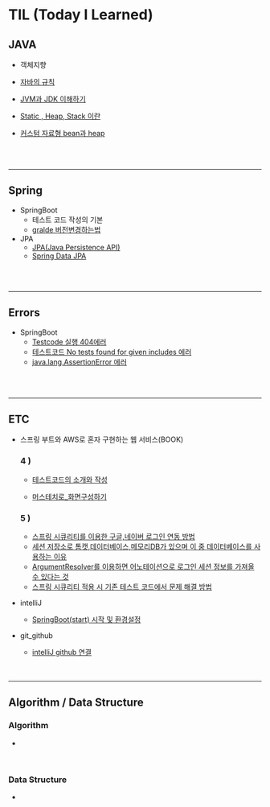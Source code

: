 # TIL  (Today I Learned)

## JAVA 
- 객체지향
- [자바의 규칙](https://github.com/kkssbbb/TIL/blob/main/JAVA/%EC%9E%90%EB%B0%94%EC%9D%98%20%EA%B7%9C%EC%B9%99.md)

- [JVM과 JDK 이해하기](https://github.com/kkssbbb/TIL/blob/main/JAVA/JVM%EA%B3%BC%20JDK%20%EC%9D%B4%ED%95%B4%ED%95%98%EA%B8%B0.md)
- [Static , Heap, Stack 이란](https://github.com/kkssbbb/TIL/blob/main/JAVA/Static%20%2C%20Heap%2C%20Stack%20%EC%9D%B4%EB%9E%80.md)

- [커스텀 자료형 bean과 heap](https://github.com/kkssbbb/TIL/blob/main/JAVA/%EC%BB%A4%EC%8A%A4%ED%85%80%20%EC%9E%90%EB%A3%8C%ED%98%95%20bean%EA%B3%BC%20heap.md)
     
<br>
<br>

---------------
## Spring
- SpringBoot
   - 테스트 코드 작성의 기본
   - [gralde 버전변경하는법](https://github.com/KINGsBARE/TIL/blob/main/Spring/gradle%20%EB%B2%84%EC%A0%84%20%EB%B3%80%EA%B2%BD%ED%95%98%EB%8A%94%20%EB%B2%95.md)
- JPA
   - [JPA(Java Persistence API)](https://github.com/kkssbbb/TIL/blob/main/Spring/JPA/JPA(Java%20Persistence%20API).md)
   - [Spring Data JPA](https://github.com/kkssbbb/TIL/blob/main/Spring/JPA/Spring%20Data%20JPA.md)

<br>
<br>

---------------
## Errors
- SpringBoot
  - [Testcode 실행 404에러](https://github.com/KINGsBARE/TIL/blob/main/Errors/Testcode%20%EC%8B%A4%ED%96%89%20404%EC%97%90%EB%9F%AC.md)
  - [테스트코드 No tests found for given includes 에러](https://github.com/kkssbbb/TIL/blob/main/Errors/%ED%85%8C%EC%8A%A4%ED%8A%B8%EC%BD%94%EB%93%9C%20No%20tests%20found%20for%20given%20includes.md)
   - [java.lang.AssertionError 에러](https://github.com/kkssbbb/TIL/blob/main/Errors/java.lang.AssertionError%20%EC%97%90%EB%9F%AC.md)

<br>
<br>

---------------
## ETC
* 스프링 부트와 AWS로 혼자 구현하는 웹 서비스(BOOK)
   <br>
   ### 4 ) 
   + [테스트코드의 소개와 작성](https://github.com/KINGsBARE/TIL/blob/main/ETC/%ED%85%8C%EC%8A%A4%ED%8A%B8%EC%BD%94%EB%93%9C%EC%9D%98%20%EC%86%8C%EA%B0%9C%EC%99%80%20%EC%9E%91%EC%84%B1.md)
   
   + [머스테치로_화면구성하기](https://github.com/kkssbbb/TIL/blob/main/ETC/%EB%A8%B8%EC%8A%A4%ED%85%8C%EC%B9%98%EB%A1%9C_%ED%99%94%EB%A9%B4%EA%B5%AC%EC%84%B1%ED%95%98%EA%B8%B0.md)
   
    ### 5 )
   + [스프링 시큐리티를 이용한 구글,네이버 로그인 연동 방법](https://github.com/kkssbbb/TIL/blob/main/ETC/%EC%8A%A4%ED%94%84%EB%A7%81%EC%8B%9C%ED%81%90%EB%A6%AC%ED%8B%B0%EB%A5%BC%20%EC%9D%B4%EC%9A%A9%ED%95%9C%20%EA%B5%AC%EA%B8%80%2C%EB%84%A4%EC%9D%B4%EB%B2%84%20%EB%A1%9C%EA%B7%B8%EC%9D%B8%20%EC%97%B0%EB%8F%99%20%EB%B0%A9%EB%B2%95.md)
   + [세션 저장소로 톰캣,데이터베이스,메모리DB가 있으며 이 중 데이터베이스를 사용하는 이유](https://github.com/kkssbbb/TIL/blob/main/ETC/%EC%84%B8%EC%85%98%20%EC%A0%80%EC%9E%A5%EC%86%8C%EB%A1%9C%20%ED%86%B0%EC%BA%A3%2C%EB%8D%B0%EC%9D%B4%ED%84%B0%EB%B2%A0%EC%9D%B4%EC%8A%A4%2C%EB%A9%94%EB%AA%A8%EB%A6%ACDB%EA%B0%80%20%EC%9E%88%EC%9C%BC%EB%A9%B0%20%EC%9D%B4%20%EC%A4%91%20%EB%8D%B0%EC%9D%B4%ED%84%B0%EB%B2%A0%EC%9D%B4%EC%8A%A4%EB%A5%BC%20%EC%82%AC%EC%9A%A9%ED%95%98%EB%8A%94%20%EC%9D%B4%EC%9C%A0.md)
   + [ArgumentResolver를 이용하면 어노테이션으로 로그인 세션 정보를 가져올 수 있다는 것](https://github.com/kkssbbb/TIL/blob/main/ETC/ArgumentResolver%EB%A5%BC%20%EC%9D%B4%EC%9A%A9%ED%95%98%EB%A9%B4%20%EC%96%B4%EB%85%B8%ED%85%8C%EC%9D%B4%EC%85%98%EC%9C%BC%EB%A1%9C%20%EB%A1%9C%EA%B7%B8%EC%9D%B8%20%EC%84%B8%EC%85%98%20%EC%A0%95%EB%B3%B4%EB%A5%BC%20%EA%B0%80%EC%A0%B8%EC%98%AC%20%EC%88%98%20%EC%9E%88%EB%8B%A4%EB%8A%94%20%EA%B2%83.md)
   + [스프링 시큐리티 적용 시 기존 테스트 코드에서 문제 해결 방법](https://github.com/kkssbbb/TIL/blob/main/ETC/%EC%8A%A4%ED%94%84%EB%A7%81%20%EC%8B%9C%ED%81%90%EB%A6%AC%ED%8B%B0%20%EC%A0%81%EC%9A%A9%20%EC%8B%9C%20%EA%B8%B0%EC%A1%B4%20%ED%85%8C%EC%8A%A4%ED%8A%B8%20%EC%BD%94%EB%93%9C%EC%97%90%EC%84%9C%20%EB%AC%B8%EC%A0%9C%20%ED%95%B4%EA%B2%B0%20%EB%B0%A9%EB%B2%95.md)
     
- intelliJ
    - [SpringBoot(start) 시작 및 환경설정](https://github.com/KINGsBARE/TIL/blob/main/ETC/SpringBoot(start)%20%EC%8B%9C%EC%9E%91%20%EB%B0%8F%20%ED%99%98%EA%B2%BD%EC%84%A4%EC%A0%95.md)
 - git_github
     - [intelliJ github 연결](https://github.com/KINGsBARE/TIL/blob/main/ETC/intelliJ%20github%20%EC%97%B0%EA%B2%B0.md)

     <br>
     <br>

---------------

## Algorithm / Data Structure
 ### Algorithm
  -
 <br>
 
 ### Data Structure
 -